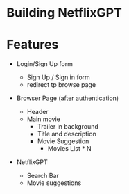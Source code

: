 # Building NetflixGPT

# Features

- Login/Sign Up form
   - Sign Up / Sign in form
   - redirect tp browse page

- Browser Page (after authentication)
  - Header
  - Main movie
     - Trailer in background
     - Title and description
     - Movie Suggestion
       - Movies List * N

- NetflixGPT
  - Search Bar
  - Movie suggestions 